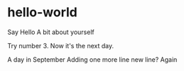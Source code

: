 # hello-world
Say Hello
A bit about yourself



Try number 3.
Now it's the next day.

A day in September 
     Adding one more line
new line?
    Again
    
